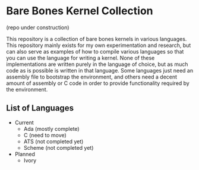 # Bare Bones Kernel Collection
(repo under construction)

This repository is a collection of bare bones kernels in various languages. This repository mainly exists for my own experimentation and research, but can also serve as examples of how to compile various languages so that you can use the language for writing a kernel. None of these implementations are written purely in the language of choice, but as much code as is possible is written in that language. Some languages just need an assembly file to bootstrap the environment, and others need a decent amount of assembly or C code in order to provide functionality required by the environment.

## List of Languages

- Current
  - Ada (mostly complete)
  - C (need to move)
  - ATS (not completed yet)
  - Scheme (not completed yet)
- Planned
  - Ivory
